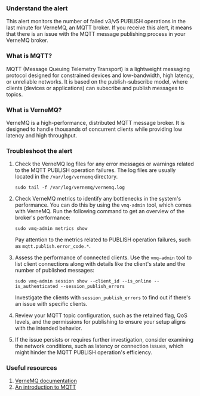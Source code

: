 ### Understand the alert

This alert monitors the number of failed v3/v5 PUBLISH operations in the last minute for VerneMQ, an MQTT broker. If you receive this alert, it means that there is an issue with the MQTT message publishing process in your VerneMQ broker.

### What is MQTT?

MQTT (Message Queuing Telemetry Transport) is a lightweight messaging protocol designed for constrained devices and low-bandwidth, high latency, or unreliable networks. It is based on the publish-subscribe model, where clients (devices or applications) can subscribe and publish messages to topics.

### What is VerneMQ?

VerneMQ is a high-performance, distributed MQTT message broker. It is designed to handle thousands of concurrent clients while providing low latency and high throughput.

### Troubleshoot the alert

1. Check the VerneMQ log files for any error messages or warnings related to the MQTT PUBLISH operation failures. The log files are usually located in the `/var/log/vernemq` directory.

   ```
   sudo tail -f /var/log/vernemq/vernemq.log
   ```

2. Check VerneMQ metrics to identify any bottlenecks in the system's performance. You can do this by using the `vmq-admin` tool, which comes with VerneMQ. Run the following command to get an overview of the broker's performance:

   ```
   sudo vmq-admin metrics show
   ```

   Pay attention to the metrics related to PUBLISH operation failures, such as `mqtt.publish.error_code.*`.

3. Assess the performance of connected clients. Use the `vmq-admin` tool to list client connections along with details like the client's state and the number of published messages:

   ```
   sudo vmq-admin session show --client_id --is_online --is_authenticated --session_publish_errors
   ```

   Investigate the clients with `session_publish_errors` to find out if there's an issue with specific clients.

4. Review your MQTT topic configuration, such as the retained flag, QoS levels, and the permissions for publishing to ensure your setup aligns with the intended behavior.

5. If the issue persists or requires further investigation, consider examining the network conditions, such as latency or connection issues, which might hinder the MQTT PUBLISH operation's efficiency.

### Useful resources

1. [VerneMQ documentation](https://vernemq.com/docs/)
2. [An introduction to MQTT](https://www.hivemq.com/mqtt-essentials/)
